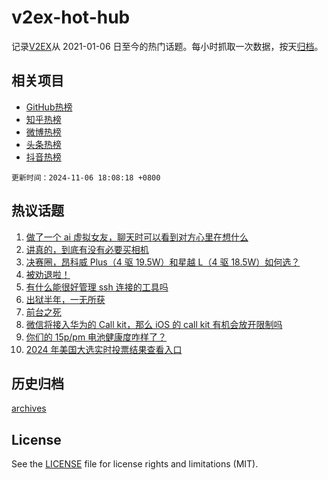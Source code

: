# v2ex-hot-hub

 记录[V2EX](https://www.v2ex.com/)从 2021-01-06 日至今的热门话题。每小时抓取一次数据，按天[归档](archives)。
 
 ## 相关项目

- [GitHub热榜](https://github.com/it985/github-hot-hub)
- [知乎热榜](https://github.com/it985/zhihu-hot-hub)
- [微博热榜](https://github.com/it985/weibo-hot-hub)
- [头条热榜](https://github.com/it985/toutiao-hot-hub)
- [抖音热榜](https://github.com/it985/douyin-hot-hub)


 `更新时间：2024-11-06 18:08:18 +0800`

## 热议话题

1. [做了一个 ai 虚拟女友，聊天时可以看到对方心里在想什么](https://www.v2ex.com/t/1086976)
1. [讲真的，到底有没有必要买相机](https://www.v2ex.com/t/1087114)
1. [决赛圈，昂科威 Plus（4 驱 19.5W）和星越 L（4 驱 18.5W）如何选？](https://www.v2ex.com/t/1087017)
1. [被劝退啦！](https://www.v2ex.com/t/1086977)
1. [有什么能很好管理 ssh 连接的工具吗](https://www.v2ex.com/t/1087070)
1. [出狱半年，一无所获](https://www.v2ex.com/t/1087052)
1. [前台之死](https://www.v2ex.com/t/1087093)
1. [微信将接入华为的 Call kit，那么 iOS 的 call kit 有机会放开限制吗](https://www.v2ex.com/t/1087014)
1. [你们的 15p/pm 电池健康度咋样了？](https://www.v2ex.com/t/1087139)
1. [2024 年美国大选实时投票结果查看入口](https://www.v2ex.com/t/1087032)

## 历史归档

[archives](archives)

## License

See the [LICENSE](LICENSE) file for license rights and limitations (MIT).
